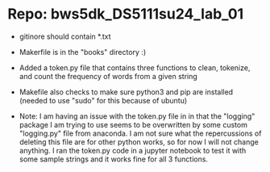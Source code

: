  # Repo: bws5dk_DS5111su24_lab_01
- gitinore should contain *.txt  
- Makerfile is in the "books" directory :)

- Added a token.py file that contains three functions to clean, tokenize, and count the frequency of words from a given string
- Makefile also checks to make sure python3 and pip are installed (needed to use "sudo" for this because of ubuntu)
- Note: I am having an issue with the token.py file in in that the "logging" package I am trying to use seems to be overwritten by some custom "logging.py" file from anaconda. I am not sure what the repercussions of deleting this file are for other python works, so for now I will not change anything. I ran the token.py code in a jupyter notebook to test it with some sample strings and it works fine for all 3 functions.
